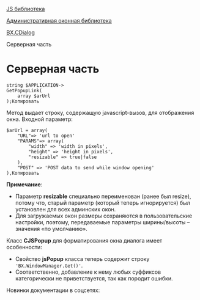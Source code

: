 [JS библиотека](/api_help/js_lib/index.php)

[Административная оконная библиотека](/api_help/js_lib/window/index.php)

[BX.CDialog](/api_help/js_lib/window/cdialog/index.php)

Серверная часть

Серверная часть
===============

```
string $APPLICATION->
GetPopupLink(
	array $arUrl
);Копировать
```

Метод выдает строку, содержащую javascript-вызов, для отображения окна. Входной параметр:

```
$arUrl = array(
	"URL"=> 'url to open'
	"PARAMS"=> array(
		"width" => 'width in pixels',
		"height" => 'height in pixels',
		"resizable" => true|false
	),
	"POST" => 'POST data to send while window opening'
),Копировать
```

**Примечание**:

* Параметр **resizable** специально переименован (ранее был resize), потому что, старый параметр (который теперь игнорируется) был установлен для всех админских окон.
* Для загружаемых окон размеры сохраняются в пользовательские настройки, поэтому, передаваемые параметры ширины/высоты – значения «по умолчанию».

Класс **CJSPopup** для форматирования окна диалога имеет особенности:

* Свойство **jsPopup** класса теперь содержит строку `'BX.WindowManager.Get()'`.
* Соответственно, добавление к нему любых суффиксов категорически не приветствуется, так как породит ошибки.

Новинки документации в соцсетях: